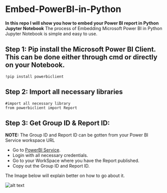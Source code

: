 # Embed-PowerBI-in-Python
**In this repo I will show you how to embed your Power BI report in Python Jupyter Notebook**
The process of Embedding Microsoft Power BI in Python Jupyter Notebook is simple and easy to use.

## Step 1: Pip install the Microsoft Power BI Client. This can be done either through cmd or directly on your Notebook.

```
!pip install powerbiclient
```

## Step 2: Import all necessary libraries

```
#import all necessary library
from powerbiclient import Report
```

## Step 3: Get Group ID & Report ID:
**NOTE:** The Group ID and Report ID can be gotten from your Power BI Service workspace URL

- Go to [PowerBI Service](https://www.powerbi.com).
- Login with all necessary credentials.
- Go to your WorkSpace where you have the Report published.
- Copy out the Group ID and Report ID.

The Image below will explain better on how to go about it.

![alt text](https://drive.google.com/uc?id=1Sxz6WKLSCiTl8nxny82Eba0GwITVI0mm)
